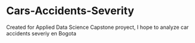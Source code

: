 # Cars-Accidents-Severity
Created for Applied Data Science Capstone proyect, I hope to analyze car accidents severiy en Bogota
